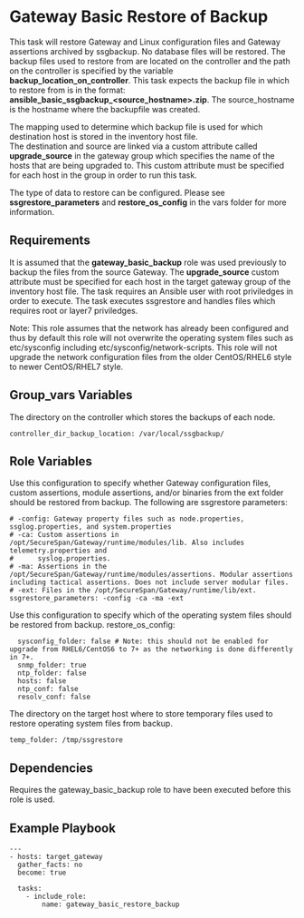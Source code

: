 Gateway Basic Restore of Backup
=========

This task will restore Gateway and Linux configuration files and Gateway assertions archived 
by ssgbackup. No database files will be restored. The backup files used to restore from are located
on the controller and the path on the controller is specified by the variable **backup_location_on_controller**.
This task expects the backup file in which to restore from is in the format: **ansible_basic_ssgbackup_<source_hostname>.zip**. 
The source_hostname is the hostname where the backupfile was created.  

The mapping used to determine which backup file is used for which destination host is stored in the inventory host file.  
The destination and source are linked via a custom attribute called **upgrade_source** in the gateway group which
specifies the name of the hosts that are being upgraded to. This custom attribute must be specified for each host 
in the group in order to run this task.

The type of data to restore can be configured.  Please see **ssgrestore_parameters** and **restore_os_config**
in the vars folder for more information.

Requirements
------------

It is assumed that the **gateway_basic_backup** role was used previously to backup the files from the source Gateway.
The **upgrade_source** custom attribute must be specified for each host in the target gateway group of the inventory host file.
The task requires an Ansible user with root priviledges in order to execute.  The task executes ssgrestore and
handles files which requires root or layer7 priviledges.

Note: This role assumes that the network has already been configured and thus by default this role will not overwrite the
operating system files such as etc/sysconfig including etc/sysconfig/network-scripts. This role will not upgrade
the network configuration files from the older CentOS/RHEL6 style to newer CentOS/RHEL7 style.

Group_vars Variables
--------------

The directory on the controller which stores the backups of each node.
```
controller_dir_backup_location: /var/local/ssgbackup/
```

Role Variables
--------------

Use this configuration to specify whether Gateway configuration files, custom assertions, module assertions, and/or binaries from the ext folder should be
restored from backup. The following are ssgrestore parameters:
 
 ```
# -config: Gateway property files such as node.properties, ssglog.properties, and system.properties
# -ca: Custom assertions in /opt/SecureSpan/Gateway/runtime/modules/lib. Also includes telemetry.properties and
#      syslog.properties.
# -ma: Assertions in the /opt/SecureSpan/Gateway/runtime/modules/assertions. Modular assertions including tactical assertions. Does not include server modular files.      
# -ext: Files in the /opt/SecureSpan/Gateway/runtime/lib/ext.
ssgrestore_parameters: -config -ca -ma -ext
```

Use this configuration to specify which of the operating system files should be restored from backup.
restore_os_config: 
```
  sysconfig_folder: false # Note: this should not be enabled for upgrade from RHEL6/CentOS6 to 7+ as the networking is done differently in 7+.
  snmp_folder: true
  ntp_folder: false
  hosts: false
  ntp_conf: false
  resolv_conf: false
 ```
  
The directory on the target host where to store temporary files used to restore operating system files from backup.
```
temp_folder: /tmp/ssgrestore
```



Dependencies
------------

Requires the gateway_basic_backup role to have been executed before this role is used.

Example Playbook
----------------
```
---
- hosts: target_gateway
  gather_facts: no
  become: true
                          
  tasks:
    - include_role:
        name: gateway_basic_restore_backup     
```
